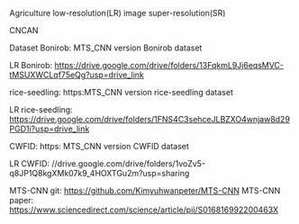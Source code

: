 Agriculture low-resolution(LR) image super-resolution(SR)

CNCAN

Dataset
 Bonirob: MTS_CNN version Bonirob dataset
 
 LR Bonirob: https://drive.google.com/drive/folders/13FqkmL9Jj6eqsMVC-tMSUXWCLqf75eQg?usp=drive_link
 
 rice-seedling: https:MTS_CNN version rice-seedling dataset
 
 LR rice-seedling: https://drive.google.com/drive/folders/1FNS4C3sehceJLBZXO4wnjaw8d29PGD1i?usp=drive_link
 
 CWFID: https: MTS_CNN version CWFID dataset
 
 LR CWFID: //drive.google.com/drive/folders/1voZv5-q8JP1Q8kgXMk07k9_4HOXTGu2m?usp=sharing

 MTS-CNN git: https://github.com/Kimyuhwanpeter/MTS-CNN
 MTS-CNN paper: https://www.sciencedirect.com/science/article/pii/S016816992200463X

